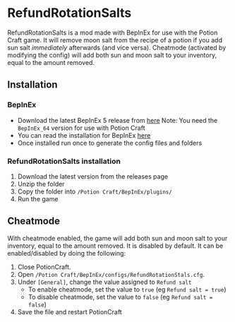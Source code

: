 ﻿# RefundRotationSalts

RefundRotationSalts is a mod made with BepInEx for use with the Potion Craft game. It will remove moon salt from the recipe of a potion if you add sun salt *immediately* afterwards (and vice versa). Cheatmode (activated by modifying the config) will add both sun and moon salt to your inventory, equal to the amount removed.

## Installation

### BepInEx

- Download the latest BepInEx 5 release from [here](http:/https://github.com/BepInEx/BepInEx/releases/ "here") Note: You need the `BepInEx_64` version for use with Potion Craft
- You can read the installation for BepInEx [here](http:/https://docs.bepinex.dev/articles/user_guide/installation/index.html/ "here")
- Once installed run once to generate the config files and folders

### RefundRotationSalts installation

1) Download the latest version from the releases page
2) Unzip the folder
3) Copy the folder into `/Potion Craft/BepInEx/plugins/`
4) Run the game

## Cheatmode
With cheatmode enabled, the game will add both sun and moon salt to your inventory, equal to the amount removed. It is disabled by default. It can be enabled/disabled by doing the following:
1) Close PotionCraft.
2) Open `/Potion Craft/BepInEx/configs/RefundRotationStals.cfg`.
3) Under `[General]`, change the value assigned to `Refund salt`
    - To enable cheatmode, set the value to `true` (eg `Refund salt = true`)
    - To disable cheatmode, set the value to `false` (eg `Refund salt = false`)
4) Save the file and restart PotionCraft